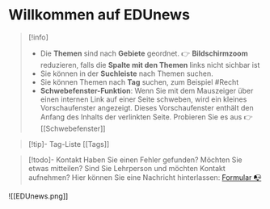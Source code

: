 # Willkommen auf EDUnews

>[!info] 
>- Die **Themen** sind nach **Gebiete** geordnet. 👉 **Bildschirmzoom** reduzieren, falls die **Spalte mit den Themen** links nicht sichbar ist
>- Sie können in der **Suchleiste** nach Themen suchen.
>- Sie können Themen nach **Tag** suchen, zum Beispiel #Recht
>- **Schwebefenster-Funktion**: Wenn Sie mit dem Mauszeiger über einen internen Link auf einer Seite schweben, wird ein kleines Vorschaufenster angezeigt. Dieses Vorschaufenster enthält den Anfang des Inhalts der verlinkten Seite. Probieren Sie es aus 👉 [[Schwebefenster]]

>[!tip]- Tag-Liste
>[[Tags]]

>[!todo]- Kontakt
>Haben Sie einen Fehler gefunden? Möchten Sie etwas mitteilen? Sind Sie Lehrperson und möchten Kontakt aufnehmen? 
>Hier können Sie eine Nachricht hinterlassen: [Formular 📭](https://forms.microsoft.com/e/zXfR86NN4h) 

![[EDUnews.png]]